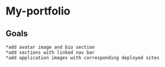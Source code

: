 # My-portfolio

## Goals

    *add avatar image and bio section
    *add sections with linked nav bar
    *add application images with corresponding deployed sites
